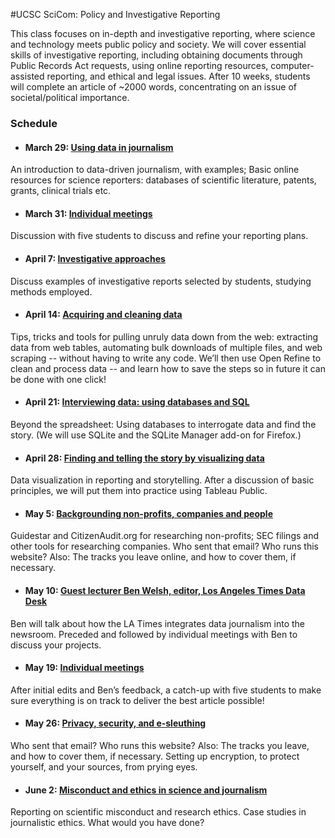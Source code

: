 
#UCSC SciCom: Policy and Investigative Reporting

This class focuses on in-depth and investigative reporting, where science and technology meets public policy and society. We will cover essential skills of investigative reporting, including obtaining documents through Public Records Act requests, using online reporting resources, computer-assisted reporting, and ethical and legal issues. After 10 weeks, students will complete an article of ~2000 words, concentrating on an issue of societal/political importance.

### Schedule

- #### March 29: [Using data in journalism](week1a.html)
An introduction to data-driven journalism, with examples; Basic online resources for science reporters: databases of scientific literature, patents, grants, clinical trials etc.

- #### March 31: [Individual meetings](week1b.html)
Discussion with five students to discuss and refine your reporting plans.

- #### April 7: [Investigative approaches](week2.html)
Discuss examples of investigative reports selected by students, studying methods employed.

- #### April 14: [Acquiring and cleaning data](week3.html)
Tips, tricks and tools for pulling unruly data down from the web: extracting data from web tables, automating bulk downloads of multiple files, and web scraping -- without having to write any code. We’ll then use Open Refine to clean and process data -- and learn how to save the steps so in future it can be done with one click!

- #### April 21: [Interviewing data: using databases and SQL](week4.html)
Beyond the spreadsheet: Using databases to interrogate data and find the story. (We will use SQLite and the SQLite Manager add-on for Firefox.)

- #### April 28: [Finding and telling the story by visualizing data](week5.html)
Data visualization in reporting and storytelling. After a discussion of basic principles, we will put them into practice using Tableau Public.

- #### May 5: [Backgrounding non-profits, companies and people](week6.html)
Guidestar and CitizenAudit.org for researching non-profits; SEC filings and other tools for researching companies. Who sent that email? Who runs this website? Also: The tracks you leave online, and how to cover them, if necessary.

- #### May 10: [Guest lecturer Ben Welsh, editor, Los Angeles Times Data Desk](week7.html)
Ben will talk about how the LA Times integrates data journalism into the newsroom. Preceded and followed by individual meetings with Ben to discuss your projects.

- #### May 19: [Individual meetings](week8.html)
After initial edits and Ben’s feedback, a catch-up with five students to make sure everything is on track to deliver the best article possible!

- #### May 26: [Privacy, security, and e-sleuthing](week9.html)
Who sent that email? Who runs this website? Also: The tracks you leave, and how to cover them, if necessary. Setting up encryption, to protect yourself, and your sources, from prying eyes.

- #### June 2: [Misconduct and ethics in science and journalism](week10.html)
Reporting on scientific misconduct and research ethics. Case studies in journalistic ethics. What would you have done?


